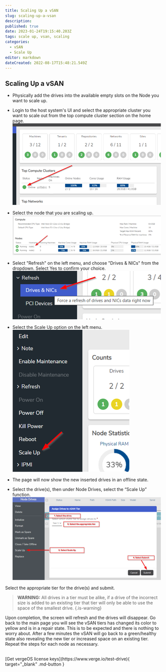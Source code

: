 ```yaml
---
title: Scaling Up a vSAN
slug: scaling-up-a-vsan
description: 
published: true
date: 2023-01-24T19:15:40.203Z
tags: scale up, vsan, scaling
categories:
  - vSAN
  - Scale Up
editor: markdown
dateCreated: 2022-08-17T15:48:21.549Z
---
```


## Scaling Up a vSAN

- Physically add the drives into the available empty slots on the Node you want to scale up.
- Login to the host system's UI and select the appropriate cluster you want to scale out from the top compute cluster section on the home page.
![scaleupvsan1.png](/docs/public/scaleupvsan1.png)
- Select the node that you are scaling up.
![scaleupvsan2.png](/docs/public/scaleupvsan2.png)
 - Select "Refresh" on the left menu, and choose "Drives & NICs" from the dropdown. Select Yes to confirm your choice.
![scaleupvsan4.png](/docs/public/scaleupvsan4.png)

 - Select the Scale Up option on the left menu.
![scaleupvsan3.png](/docs/public/scaleupvsan3.png)


- The page will now show the new inserted drives in an offline state.
- Select the drive(s), then under Node Drives, select the “Scale Up” function.
![scaleupvsan5.png](/docs/public/scaleupvsan5.png)

Select the appropriate tier for the drive(s) and submit. 

> **WARNING:** All drives in a tier must be alike, if a drive of the incorrect size is added to an existing tier that tier will only be able to use the space of the smallest drive.
{.is-warning}


Upon completion, the screen will refresh and the drives will disappear. Go back to the main page you will see the vSAN tiers has changed its color to yellow and is in a repair state. This is to be expected and there is nothing to worry about. After a few minutes the vSAN will go back to a green/healthy state also revealing the new tier or increased space on an existing tier.
Repeat the steps for each node as necessary.

<br>
[Get vergeOS license keys](https://www.verge.io/test-drive){ target="_blank" .md-button }